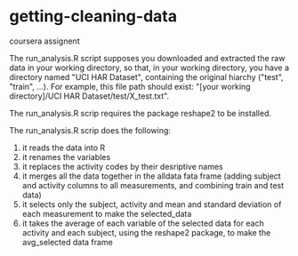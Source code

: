 # getting-cleaning-data
coursera assignent

The run_analysis.R script supposes you downloaded and extracted the raw data in your working directory, so that, in your working directory, you have a directory named "UCI HAR Dataset", containing the original hiarchy ("test", "train", ...).
For example, this file path should exist: "[your working directory]/UCI HAR Dataset/test/X_test.txt".

The run_analysis.R scrip requires the package reshape2 to be installed.

The run_analysis.R scrip does the following:
1. it reads the data into R
2. it renames the variables
3. it replaces the activity codes by their desriptive names
4. it merges all the data together in the alldata fata frame (adding subject and activity columns to all measurements, and combining train and test data)
5. it selects only the subject, activity and mean and standard deviation of each measurement to make the selected_data
6. it takes the average of each variable of the selected data for each activity and each subject, using the reshape2 package, to make the avg_selected data frame
